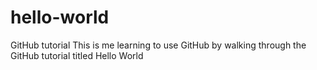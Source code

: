 # hello-world
GitHub tutorial
This is me learning to use GitHub by walking through the GitHub tutorial titled Hello World
